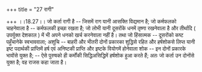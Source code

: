 +++
title = "27 रागी"

+++
।।18.27।। जो कर्ता रागी है -- जिसमें राग यानी आसक्ति विद्यमान है; जो
कर्मफलको चाहनेवाला है -- कर्मफलकी इच्छा रखता है; जो लोभी यानी दूसरोंके
धनमें तृष्णा रखनेवाला है और तीर्थादि ( उपर्युक्त देशकाल ) में भी अपने
धनको खर्च करनेवाला नहीं है। तथा जो हिंसात्मक -- दूसरोंको कष्ट पहुँचानेके
स्वभाववाला; अशुचि -- बाहरी और भीतरी दोनों प्रकारका शुद्धिसे रहित और
हर्षशोकसे लिप्त यानी इष्ट पदार्थकी प्राप्तिमें हर्ष एवं अनिष्टकी
प्राप्ति और इष्टके वियोगमें होनेवाला शोक -- इन दोनों प्रकारके भावोंसे
युक्त है; -- ऐसे पुरुषको ही कर्मोंकी सिद्धिअसिद्धिमें हर्षशोक हुआ करते
हैं; अतः जो कर्ता उन दोनोंसे युक्त है; वह राजस कहा जाता है।
